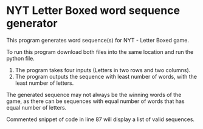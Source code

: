 # NYT Letter Boxed word sequence generator

This program generates word sequence(s) for NYT - Letter Boxed game.

To run this program download both files into the same location and run the python file.

1. The program takes four inputs (Letters in two rows and two columns).
2. The program outputs the sequence with least number of words, with the least number of letters.

The generated sequence may not always be the winning words of the game, as there can be sequences with equal number of words that has equal number of letters.

Commented snippet of code in line 87 will display a list of valid sequences.
